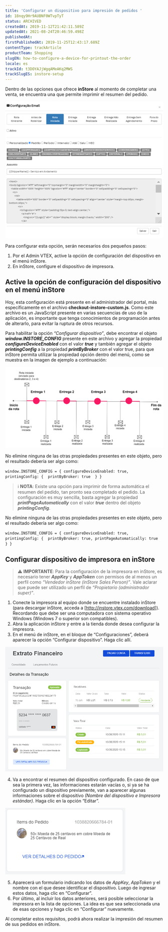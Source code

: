 ```yaml
---
title: 'Configurar un dispositivo para impresión de pedidos '
id: 18nqy9Hr9AUBNF0WTvpTyT
status: ARCHIVED
createdAt: 2019-11-12T21:42:11.589Z
updatedAt: 2021-08-24T20:46:59.498Z
publishedAt: 
firstPublishedAt: 2019-11-25T12:43:17.689Z
contentType: trackArticle
productTeam: Shopping
slugEN: how-to-configure-a-device-for-printout-the-order
locale: es
trackId: t3DOYAJjWgqAMeAKq2MWS
trackSlugES: instore-setup
---
```


Dentro de las opciones que ofrece **inStore** al momento de completar una venta, se encuentra una que permite imprimir el resumen del pedido.

![ES-Venda confirmada](https://raw.githubusercontent.com/vtexdocs/help-center-content/refs/heads/main/_1.png)

Para configurar esta opción, serán necesarios dos pequeños pasos:
  1. Por el Admin VTEX, active la opción de configuración del dispositivo en el menú inStore.
  2. En inStore, configure el dispositivo de impresora. 

## Active la opción de configuración del dispositivo en el menú inStore

Hoy, esta configuración está presente en el administrador del portal, más específicamente en el archivo **checkout-instore-custom.js**. Como este archivo es un JavaScript presente en varias secuencias de uso de la aplicación, es importante que tenga conocimientos de programación antes de alterarlo, para evitar la ruptura de otros recursos.

Para habilitar la opción _“Configurar dispositivo”_, debe encontrar el objeto **_window.INSTORE_CONFIG_** presente en este archivo y agregar la propiedad **_configureDeviceEnabled_** con el valor **_true_** y también agregar el objeto **_printingConfig_** a la propiedad **_printByBroker_** con el valor true, para que inStore permita utilizar la propiedad opción dentro del menú, como se muestra en la imagen de ejemplo a continuación:


![ES-Configurar dispositivo](https://raw.githubusercontent.com/vtexdocs/help-center-content/refs/heads/main/_2.png)

No elimine ninguna de las otras propiedades presentes en este objeto, pero el resultado debería ser algo como:

``window.INSTORE_CONFIG = {
configureDeviceEnabled: true,
      printingConfig: { 
            printByBroker: true 
      }
}``

>ℹ️ **NOTA**: Existe una opción para imprimir de forma automática el resumen del pedido, tan pronto sea completado el pedido. La configuración es muy sencilla, basta agregar la propiedad **<i>printPageAutomatically</i>** con el valor **<i>true</i>** dentro del objeto **<i>printingConfig</i>**.

No elimine ninguna de las otras propiedades presentes en este objeto, pero el resultado debería ser algo como:

``window.INSTORE_CONFIG = {
configureDeviceEnabled: true,
      printingConfig: { 
            printByBroker: true,
printPageAutomatically: true 
      }
}``

## Configurar dispositivo de impresora en inStore

>⚠️ **IMPORTANTE**: Para la configuración de la impresora en inStore, es necesario tener **<i>AppKey</i>** y **<i>AppToken</i>** con permisos de al menos un perfil como <i>“Vendedor inStore (inStore Sales Person)”</i>. Vale aclarar que puede ser utilizado un perfil de <i>“Propietario (administrador super)”</i>.

  1. Conecte la impresora al equipo donde se encuentre instalado inStore (para descargar inStore, acceda a [http://instore.vtex.com/download]). Recordando que debe ser una computadora con sistema operativo Windows (Windows 7 o superior son compatibles).
  2. Abra la aplicación inStore y entre a la tienda donde desea configurar la impresora.
  3. En el menú de inStore, en el bloque de “Configuraciones”, deberá aparecer la opción “Configurar dispositivo”. Haga clic allí.

![ES-Barra inStore](https://raw.githubusercontent.com/vtexdocs/help-center-content/refs/heads/main/_3.png)

  4. Va a encontrar el resumen del dispositivo configurado. En caso de que sea la primera vez, las informaciones estarán vacías o, si ya se ha configurado un dispositivo previamente, van a aparecer algunas informaciones sobre el dispositivo _(Nombre del dispositivo e Impresora estándar)_. Haga clic en la opción “Editar”.

![ES-Dispositivo via Broadcast](https://raw.githubusercontent.com/vtexdocs/help-center-content/refs/heads/main/_4.png)

  5. Aparecerá un formulario indicando los datos de _AppKey_,  _AppToken_ y el nombre con el que desee identificar el dispositivo. Luego de ingresar estos datos, haga clic en “Configurar”.
  6. Por último, al incluir los datos anteriores, será posible seleccionar la impresora en la lista de opciones. La idea es que sea seleccionada una de esas opciones y haga clic en “Configurar” nuevamente.

Al completar estos requisitos, podrá ahora realizar la impresión del resumen de sus pedidos en inStore. 
